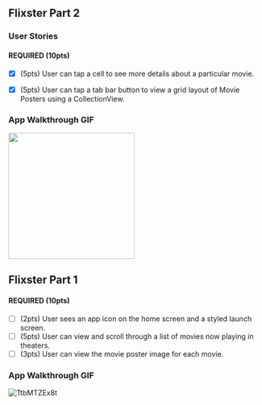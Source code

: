 ## Flixster Part 2

### User Stories

#### REQUIRED (10pts)
- [x] (5pts) User can tap a cell to see more details about a particular movie.
- [x] (5pts) User can tap a tab bar button to view a grid layout of Movie Posters using a CollectionView.


### App Walkthrough GIF


<img src="YOUR_GIF_URL_HERE" width=250><br>












## Flixster Part 1


#### REQUIRED (10pts)
- [ ] (2pts) User sees an app icon on the home screen and a styled launch screen.
- [ ] (5pts) User can view and scroll through a list of movies now playing in theaters.
- [ ] (3pts) User can view the movie poster image for each movie.

### App Walkthrough GIF

![TtbMTZEx8t](https://user-images.githubusercontent.com/79591114/147973784-aa43bd3e-aba0-4386-a671-72acf258d707.gif)

